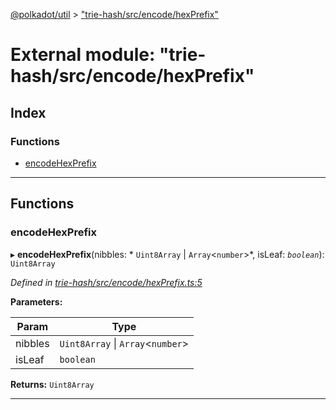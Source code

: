 [@polkadot/util](../README.md) > ["trie-hash/src/encode/hexPrefix"](../modules/_trie_hash_src_encode_hexprefix_.md)

# External module: "trie-hash/src/encode/hexPrefix"

## Index

### Functions

* [encodeHexPrefix](_trie_hash_src_encode_hexprefix_.md#encodehexprefix)

---

## Functions

<a id="encodehexprefix"></a>

###  encodeHexPrefix

▸ **encodeHexPrefix**(nibbles: * `Uint8Array` &#124; `Array`<`number`>*, isLeaf: *`boolean`*): `Uint8Array`

*Defined in [trie-hash/src/encode/hexPrefix.ts:5](https://github.com/polkadot-js/util/blob/7550b44/packages/trie-hash/src/encode/hexPrefix.ts#L5)*

**Parameters:**

| Param | Type |
| ------ | ------ |
| nibbles |  `Uint8Array` &#124; `Array`<`number`>|
| isLeaf | `boolean` |

**Returns:** `Uint8Array`

___

